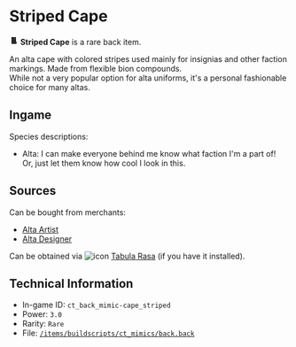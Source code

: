# Striped Cape

<img src="https://raw.githubusercontent.com/Ceterai/Enternia/main/items/armors/alta/tier6/ceterai/legwear/icon.png" alt="Striped Cape icon" loading="lazy" height="16px" width="auto" /> **Striped Cape** is a rare back item.

An alta cape with colored stripes used mainly for insignias and other faction markings. Made from flexible bion compounds.  
While not a very popular option for alta uniforms, it's a personal fashionable choice for many altas.

## Ingame

Species descriptions:

- Alta: I can make everyone behind me know what faction I'm a part of! Or, just let them know how cool I look in this.

## Sources

Can be bought from merchants:

- [Alta Artist](https://ceterai.github.io/MyEnternia/Wiki/AltaArtist)
- [Alta Designer](https://ceterai.github.io/MyEnternia/Wiki/AltaDesigner)

Can be obtained via <img src="https://steamuserimages-a.akamaihd.net/ugc/263843960696222713/3EC9A7C005541F7D577EBCB8C5736B4EFC9973D6/" alt="icon" width="8" height="12"/> [Tabula Rasa](https://community.playstarbound.com/resources/the-tabula-rasa.3222/) (if you have it installed).

## Technical Information

- In-game ID: `ct_back_mimic-cape_striped`
- Power: `3.0`
- Rarity: `Rare`
- File: [`/items/buildscripts/ct_mimics/back.back`](https://github.com/Ceterai/Enternia/blob/main/items/buildscripts/ct_mimics/back.back)
